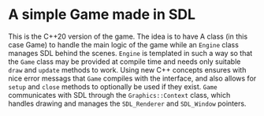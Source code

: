 # A simple Game made in SDL

This is the C++20 version of the game. The idea
is to have A class (in this case Game) to handle the main
logic of the game while an `Engine` class manages SDL behind 
the scenes. `Engine` is templated in such a way so that the
`Game` class may be provided at compile time and needs
only suitable `draw` and `update` methods to work. 
Using new C++ concepts ensures with nice error messags
that `Game` compiles with the interface, and also allows
for `setup` and `close` methods to optionally be used if
they exist. `Game` communicates with SDL through the 
`Graphics::Context` class, which handles drawing and
manages the `SDL_Renderer` and `SDL_Window` pointers. 

